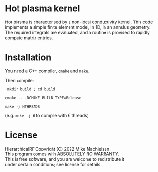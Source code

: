 # Hot plasma kernel

Hot plasma is characterised by a non-local conductivity kernel.
This code implements a simple finite element model, in 1D, in an annulus geometry.
The required integrals are evaluated, and a routine is provided to rapidly compute matrix entries.

# Installation
You need a C++ compiler, `cmake` and `make`.

Then compile:

` mkdir build ; cd build`

`cmake .. -DCMAKE_BUILD_TYPE=Release`

`make -j NTHREADS`

(e.g. `make -j 6` to compile with 6 threads)

# License
HierarchicalRF  Copyright (C) 2022  Mike Machielsen\
This program comes with ABSOLUTELY NO WARRANTY.\
This is free software, and you are welcome to redistribute it\
under certain conditions; see license for details.